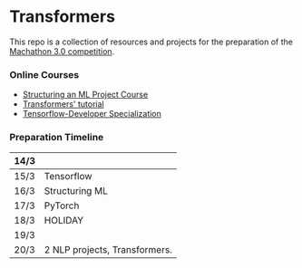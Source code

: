 # Transformers
This repo is a collection of resources and projects for the preparation of the [Machathon 3.0 competition](https://www.facebook.com/events/1004102850228797?ref=newsfeed).

### Online Courses
- [Structuring an ML Project Course](https://www.coursera.org/learn/machine-learning-projects?specialization=deep-learning#syllabus)
- [Transformers' tutorial](https://www.tensorflow.org/text/tutorials/transformer)
- [Tensorflow-Developer Specialization](https://www.coursera.org/professional-certificates/tensorflow-in-practice)


### Preparation Timeline

| 14/3 |                               |   
|------|-------------------------------|
| 15/3 | Tensorflow                    |
| 16/3 | Structuring ML                |
| 17/3 | PyTorch                       |
| 18/3 | HOLIDAY                       |
| 19/3 |                               |
| 20/3 | 2 NLP projects, Transformers. |
